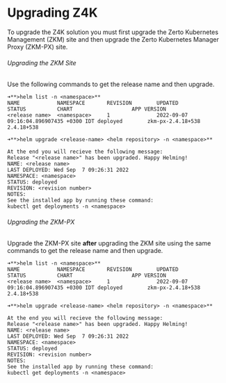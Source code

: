 # Upgrading Z4K

To upgrade the Z4K solution you must first upgrade the Zerto Kubernetes Management (ZKM) site and then upgrade the Zerto Kubernetes Manager Proxy (ZKM-PX) site.

###### Upgrading the ZKM Site
    
Use the following commands to get the release name and then upgrade.

```
➜**>helm list -n <namespace>**
NAME            NAMESPACE       REVISION        UPDATED                                 STATUS          CHART                   APP VERSION
<release name>  <namespace>     1               2022-09-07 09:16:04.896907435 +0300 IDT deployed        zkm-px-2.4.18+538       2.4.18+538

➜**>helm upgrade <release-name> <helm repository> -n <namespace>**

At the end you will recieve the following message:
Release "<release name>" has been upgraded. Happy Helming!
NAME: <release name>
LAST DEPLOYED: Wed Sep  7 09:26:31 2022
NAMESPACE: <namespace>
STATUS: deployed
REVISION: <revision number>
NOTES:
See the installed app by running these command:
kubectl get deployments -n <namespace>
```

###### Upgrading the ZKM-PX

Upgrade the ZKM-PX site **after** upgrading the ZKM site using the same commands to get the release name and then upgrade.

```
➜**>helm list -n <namespace>**
NAME            NAMESPACE       REVISION        UPDATED                                 STATUS          CHART                   APP VERSION
<release name>  <namespace>     1               2022-09-07 09:16:04.896907435 +0300 IDT deployed        zkm-px-2.4.18+538       2.4.18+538

➜**>helm upgrade <release-name> <helm repository> -n <namespace>**

At the end you will recieve the following message:
Release "<release name>" has been upgraded. Happy Helming!
NAME: <release name>
LAST DEPLOYED: Wed Sep  7 09:26:31 2022
NAMESPACE: <namespace>
STATUS: deployed
REVISION: <revision number>
NOTES:
See the installed app by running these command:
kubectl get deployments -n <namespace>
```

